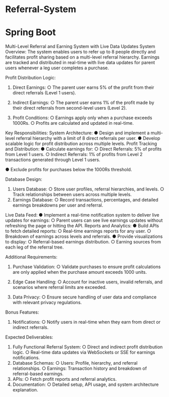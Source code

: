 # Referral-System
# Spring Boot
Multi-Level Referral and Earning System with Live Data Updates
System Overview:
The system enables users to refer up to 8 people directly and facilitates profit sharing
based on a multi-level referral hierarchy. Earnings are tracked and distributed in real-time
with live data updates for parent users whenever a leg user completes a purchase.

Profit Distribution Logic:
1. Direct Earnings:
○ The parent user earns 5% of the profit from their direct referrals (Level 1
users).
2. Indirect Earnings:
○ The parent user earns 1% of the profit made by their direct referrals from
second-level users (Level 2).

3. Profit Conditions:
○ Earnings apply only when a purchase exceeds 1000Rs.
○ Profits are calculated and updated in real-time.

Key Responsibilities:
System Architecture:
● Design and implement a multi-level referral hierarchy with a limit of 8 direct
referrals per user.
● Develop scalable logic for profit distribution across multiple levels.
Profit Tracking and Distribution:
● Calculate earnings for:
○ Direct Referrals: 5% of profits from Level 1 users.
○ Indirect Referrals: 1% of profits from Level 2 transactions generated through
Level 1 users.

● Exclude profits for purchases below the 1000Rs threshold.

Database Design:
1. Users Database:
○ Store user profiles, referral hierarchies, and levels.
○ Track relationships between users across multiple levels.
2. Earnings Database:
○ Record transactions, percentages, and detailed earnings breakdowns per
user and referral.

Live Data Feed:
● Implement a real-time notification system to deliver live updates for earnings:
○ Parent users can see live earnings updates without refreshing the page or
hitting the API.
Reports and Analytics:
● Build APIs to fetch detailed reports:
○ Real-time earnings reports for any user.
○ Breakdown of earnings across levels and referrals.
● Provide visualizations to display:
○ Referral-based earnings distribution.
○ Earning sources from each leg of the referral tree.

Additional Requirements:
1. Purchase Validation:
○ Validate purchases to ensure profit calculations are only applied when the
purchase amount exceeds 1000 units.

2. Edge Case Handling:
○ Account for inactive users, invalid referrals, and scenarios where referral
limits are exceeded.

3. Data Privacy:
○ Ensure secure handling of user data and compliance with relevant privacy
regulations.

Bonus Features:
1. Notifications:
○ Notify users in real-time when they earn from direct or indirect referrals.

Expected Deliverables:
1. Fully Functional Referral System:
○ Direct and indirect profit distribution logic.
○ Real-time data updates via WebSockets or SSE for earnings notifications.
2. Database Schemas:
○ Users: Profile, hierarchy, and referral relationships.
○ Earnings: Transaction history and breakdown of referral-based earnings.
3. APIs:
○ Fetch profit reports and referral analytics.
4. Documentation:
○ Detailed setup, API usage, and system architecture explanation.
